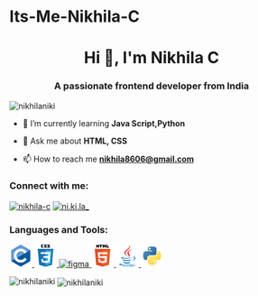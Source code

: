 # Its-Me-Nikhila-C
<h1 align="center">Hi 👋, I'm Nikhila C</h1>
<h3 align="center">A passionate frontend developer from India</h3>


<p align="left"> <img src="https://komarev.com/ghpvc/?username=nikhilaniki&label=Profile%20views&color=0e75b6&style=flat" alt="nikhilaniki" /> </p>

- 🌱 I’m currently learning **Java Script,Python**

- 💬 Ask me about **HTML, CSS**

- 📫 How to reach me **nikhila8606@gmail.com**

<h3 align="left">Connect with me:</h3>
<p align="left">
<a href="https://linkedin.com/in/nikhila-c" target="blank"><img align="center" src="https://raw.githubusercontent.com/rahuldkjain/github-profile-readme-generator/master/src/images/icons/Social/linked-in-alt.svg" alt="nikhila-c" height="30" width="40" /></a>
<a href="https://instagram.com/ni.ki.la_" target="blank"><img align="center" src="https://raw.githubusercontent.com/rahuldkjain/github-profile-readme-generator/master/src/images/icons/Social/instagram.svg" alt="ni.ki.la_" height="30" width="40" /></a>
</p>

<h3 align="left">Languages and Tools:</h3>
<p align="left"> <a href="https://www.cprogramming.com/" target="_blank" rel="noreferrer"> <img src="https://raw.githubusercontent.com/devicons/devicon/master/icons/c/c-original.svg" alt="c" width="40" height="40"/> </a> <a href="https://www.w3schools.com/css/" target="_blank" rel="noreferrer"> <img src="https://raw.githubusercontent.com/devicons/devicon/master/icons/css3/css3-original-wordmark.svg" alt="css3" width="40" height="40"/> </a> <a href="https://www.figma.com/" target="_blank" rel="noreferrer"> <img src="https://www.vectorlogo.zone/logos/figma/figma-icon.svg" alt="figma" width="40" height="40"/> </a> <a href="https://www.w3.org/html/" target="_blank" rel="noreferrer"> <img src="https://raw.githubusercontent.com/devicons/devicon/master/icons/html5/html5-original-wordmark.svg" alt="html5" width="40" height="40"/> </a> <a href="https://www.java.com" target="_blank" rel="noreferrer"> <img src="https://raw.githubusercontent.com/devicons/devicon/master/icons/java/java-original.svg" alt="java" width="40" height="40"/> </a> <a href="https://www.python.org" target="_blank" rel="noreferrer"> <img src="https://raw.githubusercontent.com/devicons/devicon/master/icons/python/python-original.svg" alt="python" width="40" height="40"/> </a> </p>

<p><img align="left" src="https://github-readme-stats.vercel.app/api/top-langs?username=nikhilaniki&show_icons=true&locale=en&layout=compact" alt="nikhilaniki" /></p>

<p>&nbsp;<img align="center" src="https://github-readme-stats.vercel.app/api?username=nikhilaniki&show_icons=true&locale=en" alt="nikhilaniki" /></p>
